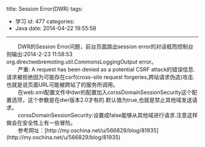 title: Session Error(DWR)
tags:
  - 学习
id: 477
categories:
  - Java
date: 2014-04-22 19:55:58
---

<div style="font-size: 14px;"><span style="padding-left: 30px;">DWR的Session Error问题，前台页面跳出session error的对话框而控制台则输出:2014-2-23 11:58:53 org.directwebremoting.util.CommonsLoggingOutput error。</span></div>
<div style="font-size: 14px;"><span style="padding-left: 30px;">严重: A request has been denied as a potential CSRF attack的错误信息.请求被拒绝因为可能存在csrf(cross-site request forgeries,跨站请求伪造)攻击.也就是说页面URL可能被跨站了的服务所调用。</span></div>
<div style="font-size: 14px;"><span style="padding-left: 30px;">在web.xml配置文件中dwr的配置加入corssDomainSessionSecurity这个配置选项，这个参数是在dwr版本2.0才有的.默认值为true,也就是禁止其他域发送请求。</span></div>
<div style="font-size: 14px;"><span style="padding-left: 30px;">corssDomainSessionSecurity:设置成false能够从其他域进行请求.注意这样做会在安全性上有一些冒险。</span></div>
<div style="font-size: 14px;"><span style="padding-left: 30px;">参考网址：[http://my.oschina.net/u/566829/blog/81935](http://my.oschina.net/u/566829/blog/81935)</span></div>